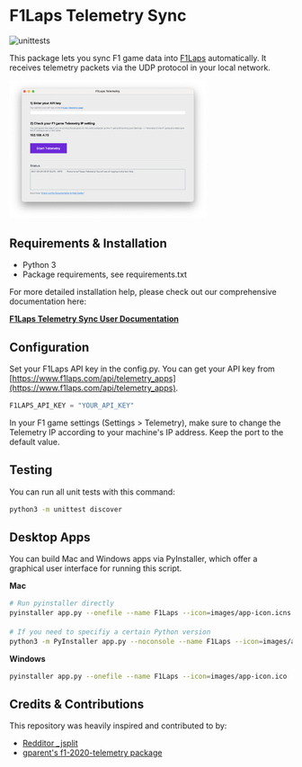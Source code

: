 # F1Laps Telemetry Sync
![unittests](https://github.com/f1laps/f1laps-telemetry/actions/workflows/python-test.yml/badge.svg)

This package lets you sync F1 game data into [F1Laps](https://www.f1laps.com) automatically. It receives telemetry packets via the UDP protocol in your local network.

<img src="images/screenshot.png" alt="F1Laps Desktop App Screenshot" width="350"/>

## Requirements & Installation

* Python 3
* Package requirements, see requirements.txt

For more detailed installation help, please check out our comprehensive documentation here:

**[F1Laps Telemetry Sync User Documentation](https://www.notion.so/F1Laps-Telemetry-Documentation-55ad605471624066aa67bdd45543eaf7)**

## Configuration

Set your F1Laps API key in the config.py. You can get your API key from [https://www.f1laps.com/api/telemetry_apps](https://www.f1laps.com/api/telemetry_apps).
```python
F1LAPS_API_KEY = "YOUR_API_KEY"
```

In your F1 game settings (Settings > Telemetry), make sure to change the Telemetry IP according to your machine's IP address. Keep the port to the default value.

## Testing

You can run all unit tests with this command:
```bash
python3 -m unittest discover
```

## Desktop Apps

You can build Mac and Windows apps via PyInstaller, which offer a graphical user interface for running this script.

**Mac** 

```bash
# Run pyinstaller directly
pyinstaller app.py --onefile --name F1Laps --icon=images/app-icon.icns

# If you need to specifiy a certain Python version
python3 -m PyInstaller app.py --noconsole --name F1Laps --icon=images/app-icon.icns
```

**Windows** 

```bash
pyinstaller app.py --onefile --name F1Laps --icon=images/app-icon.ico
```

## Credits & Contributions

This repository was heavily inspired and contributed to by:
* [Redditor _jsplit](https://www.reddit.com/user/_jsplit)
* [gparent's f1-2020-telemetry package](https://gitlab.com/gparent/f1-2020-telemetry/)
